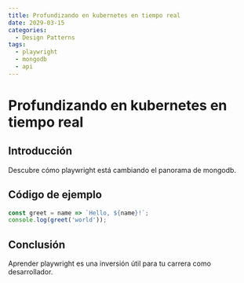 ```yaml
---
title: Profundizando en kubernetes en tiempo real
date: 2029-03-15
categories:
  - Design Patterns
tags:
  - playwright
  - mongodb
  - api
---
```


# Profundizando en kubernetes en tiempo real

## Introducción

Descubre cómo playwright está cambiando el panorama de mongodb.

## Código de ejemplo

```javascript
const greet = name => `Hello, ${name}!`;
console.log(greet('world'));
```

## Conclusión

Aprender playwright es una inversión útil para tu carrera como desarrollador.